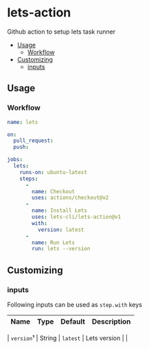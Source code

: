 # lets-action
Github action to setup lets task runner

* [Usage](#usage)
  * [Workflow](#workflow)
* [Customizing](#customizing)
  * [inputs](#inputs)


## Usage

### Workflow

```yaml
name: lets

on:
  pull_request:
  push:

jobs:
  lets:
    runs-on: ubuntu-latest
    steps:
      -
        name: Checkout
        uses: actions/checkout@v2
      -
        name: Install Lets
        uses: lets-cli/lets-action@v1
        with:
          version: latest
      -
        name: Run Lets
        run: lets --version
```

## Customizing

### inputs

Following inputs can be used as `step.with` keys

| Name             | Type    | Default      | Description                                                      |
|------------------|---------|--------------|------------------------------------------------------------------|

| `version`**¹**   | String  | `latest`     | Lets version                                               |
                          |

